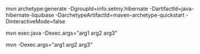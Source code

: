 
mvn archetype:generate -DgroupId=info.setmy.hibernate -DartifactId=java-hibernate-liquibase -DarchetypeArtifactId=maven-archetype-quickstart -DinteractiveMode=false

mvn exec:java -Dexec.args="arg1 arg2 arg3"

mvn -Dexec.args="arg1 arg2 arg3"
